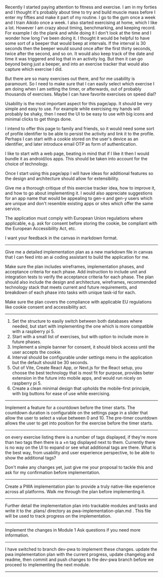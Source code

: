 Recently I started paying attention to fitness and exercise. I am in my forties and I thought it's probably about time to try and build muscle mass before I enter my fifties and make it part of my routine. I go to the gym once a week and I train Aikido once a week. I also started exercising at home, which I like a lot.  However I am crazy about timing, benchmarking, and keeping record. For example I do the plank and while doing it I don't look at the time and I wonder how long I've been doing it. I thought it would be helpful to have some sort of a beeper that would beep at intervals. If the interval is 30 seconds then the beeper would sound once after the first thirty seconds, twice after the second, and so on. It would also keep track of the date and time it was triggered and log that in an activity log.  But then it can go beyond being just a beeper, and into an exercise tracker that would also capture which exercise I did.  

But there are so many exercises out there, and for me usability is paramount. So I need to make sure that I can easily select which exercise I am doing when I am setting the timer, or afterwards, out of probably thousands of exercises. Maybe I can have favorite exercises on speed dial?

Usability is the most important aspect for this page/app. It should be very simple and easy to use. For example while exercising my hands will probably be shaky, then I need the UI to be easy to use with big icons and minimal clicks to get things done.

I intend to offer this page to family and friends, so it would need some sort of profile identifier to be able to persist the activity and link it to the profile. Perhaps I can start with a cookie stored on the user's device as an identifier, and later introduce email OTP as form of authentication.

I like to start with a web page, beating in mind that if I like it then I would bundle it as android/ios apps. This should be taken into account for the choice of technology.

Once I start using this page/app I will have ideas for additional features so the design and architecture should allow for extensibility.

Give me a thorough critique of this exercise tracker idea, how to improve it, and how to go about implementing it. I would also appreciate suggestions for an app name that would be appealing to gen-x and gen-y users which are unique and don't resemble existing apps or sites which offer the same service.

The application must comply with European Union regulations where applicable, e.g. ask for consent before storing the cookie, be compliant with the European Accessibility Act, etc.

I want your feedback in the canvas in markdown format.

---

Give me a detailed implementation plan as a new markdown file in canvas that I can feed into an ai coding assistant to build the application for me.

Make sure the plan includes wireframes, implementation phases, and acceptance criteria for each phase. Add instruction to include unit and integration tests to verify the acceptance criteria for each phase.
The plan should also include the design and architecture, wireframes, recommended technology stack that meets current and future requirements, and breakdown of each phase into tasks with unique task-id for each.

Make sure the plan covers the compliance with applicable EU regulations like cookie consent and accessibility act.

---

1. Set the structure to easily switch between both databases where needed, but start with implementing the one which is more compatible with a raspberry pi 5.
2. Start with a small list of exercises, but with option to include more in future phases.
3. Implement a simple banner for consent, it should block access until the user accepts the cookie.
4. Interval should be configurable under settings menu in the application but the default should be 30 seconds.
5. Out of Vite, Create React App, or Next.js for the React setup, you choose the best technology that is most fit for purpose, provides beter extension in the future into mobile apps, and would run nicely on raspberry pi 5.
6. Create a clean minimal design that upholds the mobile-first principle, with big buttons for ease of use while exercising.

---

Implement a feature for a countdown before the timer starts. The countdown duration is configurable on the settings page in a slider that allow the user to select a value between 0 and 10.
The pre-timer countdown allows the user to get into position for the exercise before the timer starts.

---

on every exercise listing there is a number of tags displayed, if they're more than two tags then there is a +n tag displayed next to them. Currently there is no way on the UI to expand or see what additional tags are there. What is the best way, from usability and user experience perspective, to be able to show the additional tags?

Don't make any changes yet, just give me your proposal to tackle this and ask for my confirmation before implementation.

---

Create a PWA implementation plan to provide a truly native-like experience across all platforms. Walk me through the plan before implementing it.

---

Further detail the implementation plan into trackable modules and tasks and write it to the .plans/ directory as pwa-implementation-plan.md . This file will be used to track progress on the implementation.

---

Implement the changes in Module 1
Ask questions if you need more information.

---

I have switched to branch dev-pwa to implement these changes. update the pwa implementation plan with the current progress, update changelog and readme, then commit and push changes to the dev-pwa branch before we proceed to implementing the next module.

---


